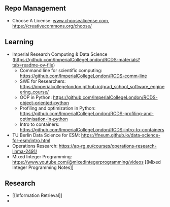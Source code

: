 ## Repo Management
- Choose A License: www.choosealicense.com, https://creativecommons.org/choose/
## Learning
- Imperial Research Computing & Data Science (https://github.com/ImperialCollegeLondon/RCDS-materials?tab=readme-ov-file)
	- Command line for scientific computing: https://github.com/ImperialCollegeLondon/RCDS-comm-line
	- SWE for Researchers: https://imperialcollegelondon.github.io/grad_school_software_engineering_course/
	- OOP in Python: https://github.com/ImperialCollegeLondon/RCDS-object-oriented-python
	- Profiling and optimization in Python: https://github.com/ImperialCollegeLondon/RCDS-profiling-and-optimisation-in-python
	- Intro to containers: https://github.com/ImperialCollegeLondon/RCDS-intro-to-containers
- TU Berlin Data Science for ESM: https://fneum.github.io/data-science-for-esm/intro.html
- Operations Research: https://ap-rg.eu/courses/operations-research-linma-2491/
- Mixed Integer Programming: https://www.youtube.com/@mixedintegerprogramming/videos [[Mixed Integer Programming Notes]]
## Research
- [[Information Retrieval]]
- 